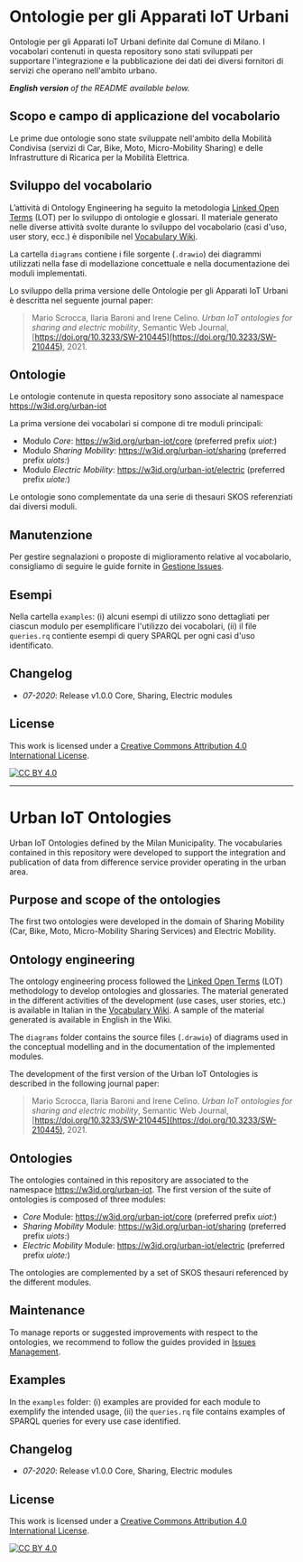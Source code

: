 # Ontologie per gli Apparati IoT Urbani

Ontologie per gli Apparati IoT Urbani definite dal Comune di Milano. I vocabolari contenuti in questa repository sono stati sviluppati per supportare l'integrazione e la pubblicazione dei dati dei diversi fornitori di servizi che operano nell'ambito urbano.

_**English version** of the README available below._

## Scopo e campo di applicazione del vocabolario
Le prime due ontologie sono state sviluppate nell'ambito della Mobilità Condivisa (servizi di Car, Bike, Moto, Micro-Mobility Sharing) e delle Infrastrutture di Ricarica per la Mobilità Elettrica.

## Sviluppo del vocabolario
L’attività di Ontology Engineering ha seguito la metodologia [Linked Open Terms](https://lot.linkeddata.es/) (LOT) per lo sviluppo di ontologie e glossari. Il materiale generato nelle diverse attività svolte durante lo sviluppo del vocabolario (casi d'uso, user story,  ecc.) è disponibile nel [Vocabulary Wiki](https://github.com/Comune-Milano/ontologie-iot-urbani/wiki).

La cartella `diagrams` contiene i file sorgente (`.drawio`) dei diagrammi utilizzati nella fase di modellazione concettuale e nella documentazione dei moduli implementati.

Lo sviluppo della prima versione delle Ontologie per gli Apparati IoT Urbani è descritta nel seguente journal paper:

> Mario Scrocca, Ilaria Baroni and Irene Celino. _Urban IoT ontologies for sharing and electric mobility_, Semantic Web Journal, [https://doi.org/10.3233/SW-210445](https://doi.org/10.3233/SW-210445), 2021.

## Ontologie
Le ontologie contenute in questa repository sono associate al namespace https://w3id.org/urban-iot

La prima versione dei vocabolari si compone di tre moduli principali:
- Modulo *Core*: https://w3id.org/urban-iot/core (preferred prefix _uiot:_)
- Modulo *Sharing Mobility*: https://w3id.org/urban-iot/sharing (preferred prefix _uiots:_)
- Modulo *Electric Mobility*: https://w3id.org/urban-iot/electric (preferred prefix _uiote:_)

Le ontologie sono complementate da una serie di thesauri SKOS referenziati dai diversi moduli.

## Manutenzione
Per gestire segnalazioni o proposte di miglioramento relative al vocabolario, consigliamo di seguire le guide fornite in [Gestione Issues](https://github.com/Comune-Milano/ontologie-iot-urbani/wiki/Gestione-Issue).

## Esempi
Nella cartella `examples`: (i) alcuni esempi di utilizzo sono dettagliati per ciascun modulo per esemplificare l'utilizzo dei vocabolari, (ii) il file `queries.rq` contiente esempi di query SPARQL per ogni casi d'uso identificato.

## Changelog
- _07-2020_: Release v1.0.0 Core, Sharing, Electric modules

## License

This work is licensed under a [Creative Commons Attribution 4.0 International License](http://creativecommons.org/licenses/by/4.0/).

[![CC BY 4.0](https://i.creativecommons.org/l/by/4.0/88x31.png)](http://creativecommons.org/licenses/by/4.0/)


---


# Urban IoT Ontologies

Urban IoT Ontologies defined by the Milan Municipality. The vocabularies contained in this repository were developed to support the integration and publication of data from difference service provider operating in the urban area.

## Purpose and scope of the ontologies

The first two ontologies were developed in the domain of Sharing Mobility (Car, Bike, Moto, Micro-Mobility Sharing Services) and Electric Mobility.

## Ontology engineering

The ontology engineering process followed the [Linked Open Terms](https://lot.linkeddata.es/) (LOT) methodology to develop ontologies and glossaries. The material generated in the different activities of the development (use cases, user stories, etc.) is available in Italian in the [Vocabulary Wiki](https://github.com/Comune-Milano/ontologie-iot-urbani/wiki). A sample of the material generated is available in English in the Wiki.

The `diagrams` folder contains the source files (`.drawio`) of diagrams used in the conceptual modelling and in the documentation of the implemented modules.

The development of the first version of the Urban IoT Ontologies is described in the following journal paper:

> Mario Scrocca, Ilaria Baroni and Irene Celino. _Urban IoT ontologies for sharing and electric mobility_, Semantic Web Journal, [https://doi.org/10.3233/SW-210445](https://doi.org/10.3233/SW-210445), 2021.

## Ontologies
The ontologies contained in this repository are associated to the namespace https://w3id.org/urban-iot. The first version of the suite of ontologies is composed of three modules:
- *Core* Module: https://w3id.org/urban-iot/core (preferred prefix _uiot:_)
- *Sharing Mobility* Module: https://w3id.org/urban-iot/sharing (preferred prefix _uiots:_)
- *Electric Mobility* Module: https://w3id.org/urban-iot/electric (preferred prefix _uiote:_)

The ontologies are complemented by a set of SKOS thesauri referenced by the different modules.

## Maintenance
To manage reports or suggested improvements with respect to the ontologies, we recommend to follow the guides provided in [Issues Management](https://github.com/Comune-Milano/ontologie-iot-urbani/wiki/Gestione-Issue).

## Examples
In the `examples` folder: (i) examples are provided for each module to exemplify the intended usage, (ii) the `queries.rq` file contains examples of SPARQL queries for every use case identified.

## Changelog
- _07-2020_: Release v1.0.0 Core, Sharing, Electric modules

## License

This work is licensed under a [Creative Commons Attribution 4.0 International License](http://creativecommons.org/licenses/by/4.0/).

[![CC BY 4.0](https://i.creativecommons.org/l/by/4.0/88x31.png)](http://creativecommons.org/licenses/by/4.0/)